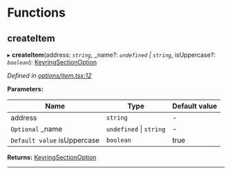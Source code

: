 

# Functions

<a id="createitem"></a>

##  createItem

▸ **createItem**(address: *`string`*, _name?: *`undefined` \| `string`*, isUppercase?: *`boolean`*): [KeyringSectionOption](_options_types_.md#keyringsectionoption)

*Defined in [options/item.tsx:12](https://github.com/polkadot-js/ui/blob/b0f4a84/packages/ui-keyring/src/options/item.tsx#L12)*

**Parameters:**

| Name | Type | Default value |
| ------ | ------ | ------ |
| address | `string` | - |
| `Optional` _name | `undefined` \| `string` | - |
| `Default value` isUppercase | `boolean` | true |

**Returns:** [KeyringSectionOption](_options_types_.md#keyringsectionoption)

___

